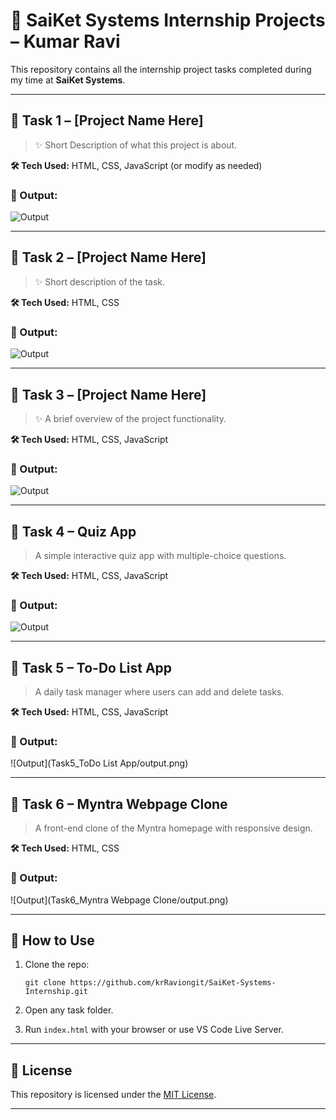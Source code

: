 # 🌟 SaiKet Systems Internship Projects – Kumar Ravi

This repository contains all the internship project tasks completed during my time at **SaiKet Systems**.

---

## 📁 Task 1 – \[Project Name Here]

> ✨ Short Description of what this project is about.

**🛠️ Tech Used:** HTML, CSS, JavaScript (or modify as needed)

### 📸 Output:
![Output](https://github.com/user-attachments/assets/432c409e-beea-43e8-a942-baa9b7dcb371)


---

## 📁 Task 2 – \[Project Name Here]

> ✨ Short description of the task.

**🛠️ Tech Used:** HTML, CSS

### 📸 Output:

![Output](https://github.com/user-attachments/assets/e382ba21-5cf4-4505-a07e-4c56c152d17b)


---

## 📁 Task 3 – \[Project Name Here]

> ✨ A brief overview of the project functionality.

**🛠️ Tech Used:** HTML, CSS, JavaScript

### 📸 Output:

![Output](https://github.com/user-attachments/assets/d7e585ba-b0d3-4d44-8ed7-aa667b5572ae)


---

## 📁 Task 4 – Quiz App

> A simple interactive quiz app with multiple-choice questions.

**🛠️ Tech Used:** HTML, CSS, JavaScript

### 📸 Output:

![Output](https://github.com/user-attachments/assets/e2f1cd89-b82b-4e83-831e-b5ae0e06e983)


---

## 📁 Task 5 – To-Do List App

> A daily task manager where users can add and delete tasks.

**🛠️ Tech Used:** HTML, CSS, JavaScript

### 📸 Output:

!\[Output]\(Task5\_ToDo List App/output.png)

---

## 📁 Task 6 – Myntra Webpage Clone

> A front-end clone of the Myntra homepage with responsive design.

**🛠️ Tech Used:** HTML, CSS

### 📸 Output:

!\[Output]\(Task6\_Myntra Webpage Clone/output.png)

---

## 🚀 How to Use

1. Clone the repo:

   ```
   git clone https://github.com/krRaviongit/SaiKet-Systems-Internship.git
   ```
2. Open any task folder.
3. Run `index.html` with your browser or use VS Code Live Server.

---

## 📜 License

This repository is licensed under the [MIT License](LICENSE).

---



